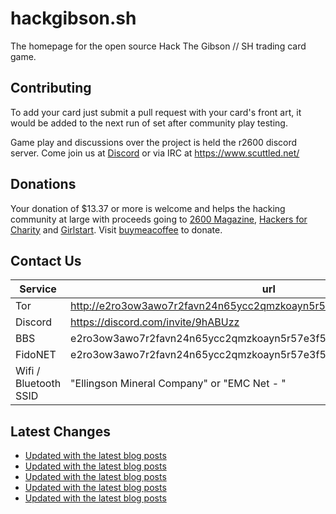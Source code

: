 # hackgibson.sh
The homepage for the open source Hack The Gibson // SH trading card game.


## Contributing

To add your card just submit a pull request with your card's front art, it would be added to the next run of set after community play testing.

Game play and discussions over the project is held the r2600 discord server. Come join us at [Discord](https://discord.com/invite/9hABUzz) or via IRC at https://www.scuttled.net/


## Donations

Your donation of $13.37 or more is welcome and helps the hacking community at large with proceeds going to [2600 Magazine](https://2600.com/), [Hackers for Charity](https://hackersforcharity.org) and [Girlstart](https://girlstart.org).  Visit [buymeacoffee](https://www.buymeacoffee.com/hackgibson.sh) to donate.


## Contact Us

Service | url
-|-
Tor | http://e2ro3ow3awo7r2favn24n65ycc2qmzkoayn5r57e3f56nvjwdcgg32ad.onion
Discord | https://discord.com/invite/9hABUzz
BBS | e2ro3ow3awo7r2favn24n65ycc2qmzkoayn5r57e3f56nvjwdcgg32ad.onion:23
FidoNET | e2ro3ow3awo7r2favn24n65ycc2qmzkoayn5r57e3f56nvjwdcgg32ad.onion:24554
Wifi / Bluetooth SSID | "Ellingson Mineral Company" or "EMC Net - <fidonet address>"

## Latest Changes
<!-- BLOG-POST-LIST:START -->
- [Updated with the latest blog posts](https://github.com/DFW2600/hackgibson.sh/commit/c5227b1bcf407de9ded0aaab5a780717a340f399)
- [Updated with the latest blog posts](https://github.com/DFW2600/hackgibson.sh/commit/4787dad765b5597632a1e756394549996de712f9)
- [Updated with the latest blog posts](https://github.com/DFW2600/hackgibson.sh/commit/6c2cd206150dcdc651d5dbfbb638bed42f76ee8d)
- [Updated with the latest blog posts](https://github.com/DFW2600/hackgibson.sh/commit/c3a3e3c52b0050b42a7ed75960297f6cdca5059b)
- [Updated with the latest blog posts](https://github.com/DFW2600/hackgibson.sh/commit/a4691b7150a9e8c7e1551e92469b9c66a1b274b5)
<!-- BLOG-POST-LIST:END -->
